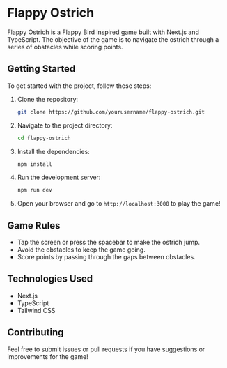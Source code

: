 # Flappy Ostrich

Flappy Ostrich is a Flappy Bird inspired game built with Next.js and TypeScript. The objective of the game is to navigate the ostrich through a series of obstacles while scoring points.

## Getting Started

To get started with the project, follow these steps:

1. Clone the repository:
   ```bash
   git clone https://github.com/yourusername/flappy-ostrich.git
   ```

2. Navigate to the project directory:
   ```bash
   cd flappy-ostrich
   ```

3. Install the dependencies:
   ```bash
   npm install
   ```

4. Run the development server:
   ```bash
   npm run dev
   ```

5. Open your browser and go to `http://localhost:3000` to play the game!

## Game Rules

- Tap the screen or press the spacebar to make the ostrich jump.
- Avoid the obstacles to keep the game going.
- Score points by passing through the gaps between obstacles.

## Technologies Used

- Next.js
- TypeScript
- Tailwind CSS

## Contributing

Feel free to submit issues or pull requests if you have suggestions or improvements for the game!